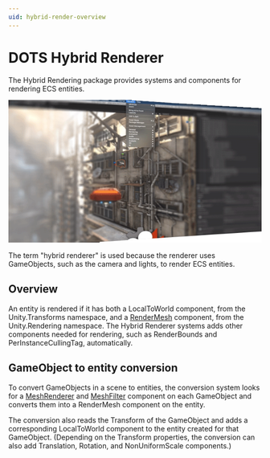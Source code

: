 ```yaml
---
uid: hybrid-render-overview
---
```

# DOTS Hybrid Renderer

The Hybrid Rendering package provides systems and components for rendering ECS entities.

![](images/HybridRendererSplash.png)

The term "hybrid renderer" is used because the renderer uses GameObjects, such as the camera and lights, to render ECS entities. 

## Overview

An entity is rendered if it has both a LocalToWorld component, from the Unity.Transforms namespace, and a [RenderMesh](xref:Unity.Rendering.RenderMesh) component, from the Unity.Rendering namespace. The Hybrid Renderer systems adds other components needed for rendering, such as RenderBounds and PerInstanceCullingTag, automatically.

## GameObject to entity conversion

To convert GameObjects in a scene to entities, the conversion system  looks for a [MeshRenderer](https://docs.unity3d.com/Manual/class-MeshRenderer.html) and [MeshFilter](https://docs.unity3d.com/Manual/class-MeshFilter.html) component on each GameObject and converts them into a RenderMesh component on the entity.

The conversion also reads the Transform of the GameObject and adds a corresponding LocalToWorld component to the entity created for that GameObject. (Depending on the Transform properties, the conversion can also add Translation, Rotation, and NonUniformScale components.)


